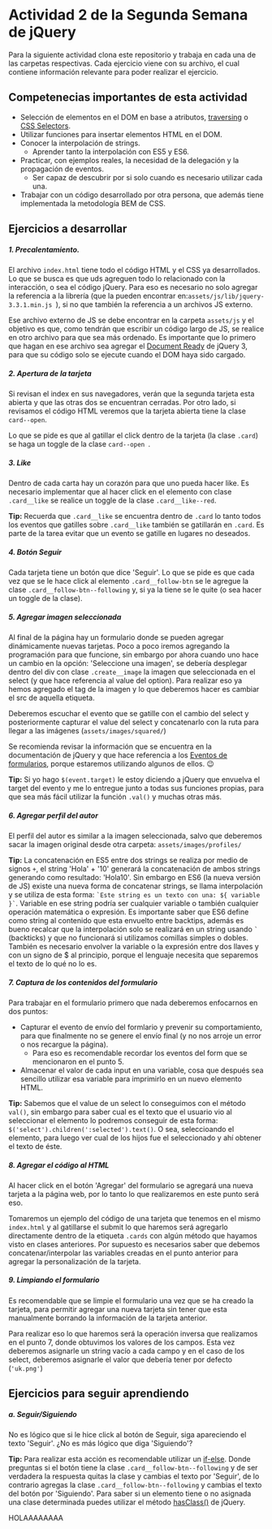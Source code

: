 # Actividad 2 de la Segunda Semana de jQuery

Para la siguiente actividad clona este repositorio y trabaja en cada una de las carpetas respectivas.
Cada ejercicio viene con su archivo, el cual contiene información relevante para poder realizar el ejercicio.

## Competenecias importantes de esta actividad

- Selección de elementos en el DOM en base a atributos, [traversing](https://api.jquery.com/category/traversing/) o [CSS Selectors](https://www.w3schools.com/cssref/css_selectors.asp).
- Utilizar funciones para insertar elementos HTML en el DOM.
- Conocer la interpolación de strings.
	- Aprender tanto la interpolación con ES5 y ES6.
- Practicar, con ejemplos reales, la necesidad de la delegación y la propagación de eventos.
	- Ser capaz de descubrir por si solo cuando es necesario utilizar cada una.
- Trabajar con un código desarrollado por otra persona, que además tiene implementada la metodología BEM de CSS.


## Ejercicios a desarrollar

##### 1. Precalentamiento.
El archivo `index.html` tiene todo el código HTML y el CSS ya desarrollados. Lo que se busca es que uds agreguen todo lo relacionado con la interacción, o sea el código jQuery. Para eso es necesario no solo agregar la referencia a la librería (que la pueden encontrar en:`assets/js/lib/jquery-3.3.1.min.js `), si no que también la referencia a un archivos JS externo.

Ese archivo externo de JS se debe encontrar en la carpeta `assets/js` y el objetivo es que, como tendrán que escribir un código largo de JS, se realice en otro archivo para que sea más ordenado. Es importante que lo primero que hagan en ese archivo sea agregar el [Document Ready](https://es.stackoverflow.com/q/92628) de jQuery 3, para que su código solo se ejecute cuando el DOM haya sido cargado.


##### 2. Apertura de la tarjeta
Si revisan el index en sus navegadores, verán que la segunda tarjeta esta abierta y que las otras dos se encuentran cerradas. Por otro lado, si revisamos el código HTML veremos que la tarjeta abierta tiene la clase `card--open`.

Lo que se pide es que al gatillar el click dentro de la tarjeta (la clase `.card`) se haga un toggle de la clase `card--open `.


##### 3. Like
Dentro de cada carta hay un corazón para que uno pueda hacer like. Es necesario implementar que al hacer click en el elemento con clase `.card__like` se realice un toggle de la clase `.card__like--red`.

__Tip:__ Recuerda que `.card__like` se encuentra dentro de `.card` lo tanto todos los eventos que gatilles sobre `.card__like` también se gatillarán en `.card`. Es parte de la tarea evitar que un evento se gatille en lugares no deseados.


##### 4. Botón Seguir
Cada tarjeta tiene un botón que dice 'Seguir'. Lo que se pide es que cada vez que se le hace click al elemento `.card__follow-btn` se le agregue la clase `.card__follow-btn--following` y, si ya la tiene se le quite (o sea hacer un toggle de la clase).


##### 5. Agregar imagen seleccionada
Al final de la página hay un formulario donde se pueden agregar dinámicamente nuevas tarjetas. Poco a poco iremos agregando la programación para que funcione, sin embargo por ahora cuando uno hace un cambio en la opción: 'Seleccione una imagen', se debería desplegar dentro del div con clase `.create__image` la imagen que seleccionada en el select (y que hace referencia al value del option). Para realizar eso ya hemos agregado el tag de la imagen y lo que deberemos hacer es cambiar el src de aquella etiqueta.

Deberemos escuchar el evento que se gatille con el cambio del select y posteriormente capturar el value del select y concatenarlo con la ruta para llegar a las imágenes (`assets/images/squared/`)

Se recomienda revisar la información que se encuentra en la documentación de jQuery y que hace referencia a los [Eventos de formularios](https://api.jquery.com/category/events/form-events/), porque estaremos utilizando algunos de ellos. 😉

__Tip:__ Si yo hago `$(event.target)` le estoy diciendo a jQuery que envuelva el target del evento y me lo entregue junto a todas sus funciones propias, para que sea más fácil utilizar la función `.val()` y muchas otras más.


##### 6. Agregar perfil del autor
El perfil del autor es similar a la imagen seleccionada, salvo que deberemos sacar la imagen original desde otra carpeta: `assets/images/profiles/`

__Tip:__ La concatenación en ES5 entre dos strings se realiza por medio de signos `+`, el string 'Hola' + '10' generará la concatenación de ambos strings generando como resultado: 'Hola10'. Sin embargo en ES6 (la nueva versión de JS) existe una nueva forma de concatenar strings, se llama interpolación y se utiliza de esta forma: <code>\`Este string es un texto con una: ${ variable }\`</code>. Variable en ese string podría ser cualquier variable o también cualquier operación matemática o expresión. Es importante saber que ES6 define como string al contenido que esta envuelto entre backtips, además es bueno recalcar que la interpolación solo se realizará en un string usando <code>\`</code> (backticks) y que no funcionará si utilizamos comillas simples o dobles. También es necesario envolver la variable o la expresión entre dos llaves y con un signo de \$ al principio, porque el lenguaje necesita que separemos el texto de lo qué no lo es.


##### 7. Captura de los contenidos del formulario
Para trabajar en el formulario primero que nada deberemos enfocarnos en dos puntos:
	
- Capturar el evento de envío del formlario y prevenir su comportamiento, para que finalmente no se genere el envío final (y no nos arroje un error o nos recargue la página).
	- Para eso es recomendable recordar los eventos del form que se mencionaron en el punto 5.
- Almacenar el valor de cada input en una variable, cosa que después sea sencillo utilizar esa variable para imprimirlo en un nuevo elemento HTML.

__Tip:__ Sabemos que el value de un select lo conseguimos con el método `val()`, sin embargo para saber cual es el texto que el usuario vio al seleccionar el elemento lo podremos conseguir de esta forma: <code>$('select').children(':selected').text()</code>. O sea, seleccioando el elemento, para luego ver cual de los hijos fue el seleccionado y ahí obtener el texto de éste.


##### 8. Agregar el código al HTML
Al hacer click en el botón 'Agregar' del formulario se agregará una nueva tarjeta a la página web, por lo tanto lo que realizaremos en este punto será eso.

Tomaremos un ejemplo del código de una tarjeta que tenemos en el mismo `index.html` y al gatillarse el submit lo que haremos será agregarlo directamente dentro de la etiqueta `.cards` con algún método que hayamos visto en clases anteriores. Por supuesto es necesarios saber que debemos concatenar/interpolar las variables creadas en el punto anterior para agregar la personalización de la tarjeta.


##### 9. Limpiando el formulario
Es recomendable que se limpie el formulario una vez que se ha creado la tarjeta, para permitir agregar una nueva tarjeta sin tener que esta manualmente borrando la información de la tarjeta anterior.

Para realizar eso lo que haremos será la operación inversa que realizamos en el punto 7, donde obtuvimos los valores de los campos. Esta vez deberemos asignarle un string vacío a cada campo y en el caso de los select, deberemos asignarle el valor que debería tener por defecto (`'uk.png'`)


## Ejercicios para seguir aprendiendo

##### a. Seguir/Siguiendo
No es lógico que si le hice click al botón de Seguir, siga apareciendo el texto 'Seguir'. ¿No es más lógico que diga 'Siguiendo'?

__Tip:__ Para realizar esta acción es recomendable utilizar un [if-else](https://desarrolloweb.com/articulos/544.php). Donde preguntas si el botón tiene la clase `.card__follow-btn--following` y de ser verdadera la respuesta quitas la clase y cambias el texto por 'Seguir', de lo contrario agregas la clase `.card__follow-btn--following` y cambias el texto del botón por 'Siguiendo'. Para saber si un elemento tiene o no asignada una clase determinada puedes utilizar el método [hasClass()](https://api.jquery.com/hasclass/) de jQuery.


HOLAAAAAAAA
